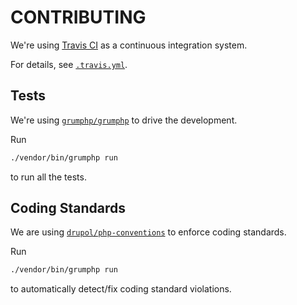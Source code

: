 # CONTRIBUTING

We're using [Travis CI](https://travis-ci.com) as a continuous integration system.
 
For details, see [`.travis.yml`](../.travis.yml). 
 
## Tests

We're using [`grumphp/grumphp`](https://github.com/phpro/grumphp) to drive the development.

Run

```bash
./vendor/bin/grumphp run
```

to run all the tests.

## Coding Standards

We are using [`drupol/php-conventions`](https://github.com/drupol/php-conventions) to enforce coding standards.

Run

```bash
./vendor/bin/grumphp run
```

to automatically detect/fix coding standard violations.
